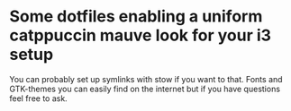 # Some dotfiles enabling a uniform catppuccin mauve look for your i3 setup 

You can probably set up symlinks with stow if you want to that.
Fonts and GTK-themes you can easily find on the internet but if you have questions feel free to ask.
